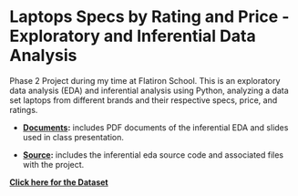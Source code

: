 # Laptops Specs by Rating and Price - Exploratory and Inferential Data Analysis

Phase 2 Project during my time at Flatiron School. This is an exploratory data analysis (EDA) and inferential analysis using Python, analyzing a data set laptops from different brands and their respective specs, price, and ratings.

- **[Documents](./documents):** includes PDF documents of the inferential EDA and slides used in class presentation.

- **[Source](./source):** includes the inferential eda source code and associated files with the project.
  
**[Click here for the Dataset](https://www.kaggle.com/datasets/kuchhbhi/latest-laptop-price-list?select=Cleaned_Laptop_data.csv)**
